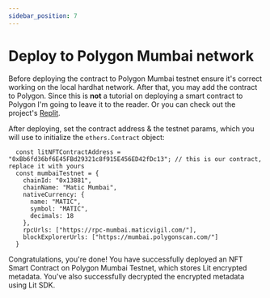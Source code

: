 ```yaml
---
sidebar_position: 7
---
```


# Deploy to Polygon Mumbai network

Before deploying the contract to Polygon Mumbai testnet ensure it's correct working on the local hardhat network. After that, you may add the contract to Polygon. Since this is **not** a tutorial on deploying a smart contract to Polygon I'm going to leave it to the reader. Or you can check out the project's [Replit](https://replit.com/@lit/Encrypt-and-Decrypt-On-chain-NFT-Metadata#encrypt_and_decrypt_on-chain_nft_metadata/src/App.js).

After deploying, set the contract address & the testnet params, which you will use to initialize the `ethers.Contract` object:
```
  const litNFTContractAddress = "0xBb6fd36bf6E45FBd29321c8f915E456ED42fDc13"; // this is our contract, replace it with yours
  const mumbaiTestnet = {
    chainId: "0x13881",
    chainName: "Matic Mumbai",
    nativeCurrency: {
      name: "MATIC",
      symbol: "MATIC",
      decimals: 18
    },
    rpcUrls: ["https://rpc-mumbai.maticvigil.com/"],
    blockExplorerUrls: ["https://mumbai.polygonscan.com/"]
  }
```

Congratulations, you're done! You have successfully deployed an NFT Smart Contract on Polygon Mumbai Testnet, which stores Lit encrypted metadata. You've also successfully decrypted the encrypted metadata using Lit SDK.